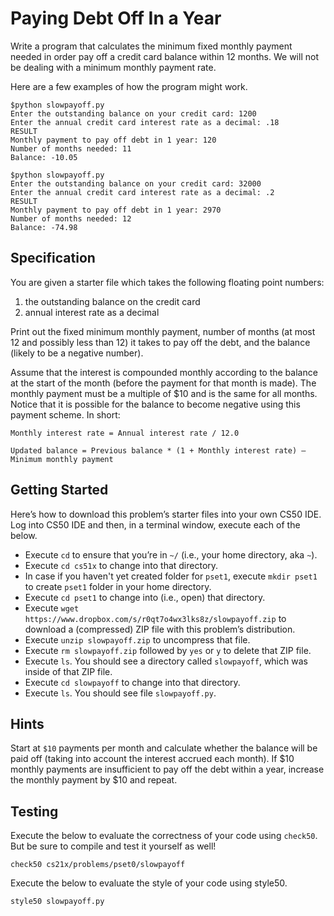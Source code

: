 # Paying Debt Off In a Year

Write a program that calculates the minimum fixed monthly payment needed in order pay off a credit card balance within 12 months. We will not be dealing with a minimum monthly payment rate.

Here are a few examples of how the program might work.

```
$python slowpayoff.py
Enter the outstanding balance on your credit card: 1200 
Enter the annual credit card interest rate as a decimal: .18 
RESULT
Monthly payment to pay off debt in 1 year: 120 
Number of months needed: 11 
Balance: -10.05
```

```
$python slowpayoff.py
Enter the outstanding balance on your credit card: 32000 
Enter the annual credit card interest rate as a decimal: .2 
RESULT 
Monthly payment to pay off debt in 1 year: 2970 
Number of months needed: 12 
Balance: -74.98
```

## Specification

You are given a starter file which takes the following floating point numbers:

1. the outstanding balance on the credit card
2. annual interest rate as a decimal

Print out the fixed minimum monthly payment, number of months (at most 12 and possibly less than 12) it takes to pay off the debt, and the balance (likely to be a negative number).

Assume that the interest is compounded monthly according to the balance at the start of the month (before the payment for that month is made). The monthly payment must be a multiple of $10 and is the same for all months. Notice that it is possible for the balance to become negative using this payment scheme. In short:

```
Monthly interest rate = Annual interest rate / 12.0
```

```
Updated balance = Previous balance * (1 + Monthly interest rate) – Minimum monthly payment
```


## Getting Started
Here’s how to download this problem’s starter files into your own CS50 IDE. Log into CS50 IDE and then, in a terminal window, execute each of the below.

* Execute `cd` to ensure that you’re in `~/` (i.e., your home directory, aka `~`).
* Execute `cd cs51x` to change into that directory.
* In case if you haven't yet created folder for `pset1`, execute `mkdir pset1` to create `pset1` folder in your home directory.
* Execute `cd pset1` to change into (i.e., open) that directory.
* Execute `wget https://www.dropbox.com/s/r0qt7o4wx3lks8z/slowpayoff.zip` to download a (compressed) ZIP file with this problem’s distribution.
* Execute `unzip slowpayoff.zip` to uncompress that file.
* Execute `rm slowpayoff.zip` followed by `yes` or `y` to delete that ZIP file.
* Execute `ls`. You should see a directory called `slowpayoff`, which was inside of that ZIP file.
* Execute `cd slowpayoff` to change into that directory.
* Execute `ls`. You should see file `slowpayoff.py`.

## Hints

Start at `$10` payments per month and calculate whether the balance will be paid off (taking into account the interest accrued each month). If $10 monthly payments are insufficient to pay off the debt within a year, increase the monthly payment by $10 and repeat.

## Testing

Execute the below to evaluate the correctness of your code using `check50`. But be sure to compile and test it yourself as well!

```
check50 cs21x/problems/pset0/slowpayoff
```

Execute the below to evaluate the style of your code using style50.

```
style50 slowpayoff.py
```
